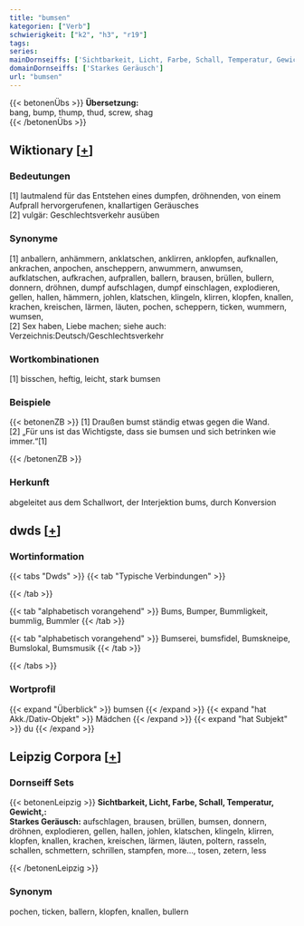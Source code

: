 ```yaml
---
title: "bumsen"
kategorien: ["Verb"]
schwierigkeit: ["k2", "h3", "r19"]
tags:
series:
mainDornseiffs: ['Sichtbarkeit, Licht, Farbe, Schall, Temperatur, Gewicht,']
domainDornseiffs: ['Starkes Geräusch']
url: "bumsen"
---
```


{{< betonenÜbs >}}
**Übersetzung:**  
bang, bump, thump, thud, screw, shag  
{{< /betonenÜbs >}}

## Wiktionary [[+](https://de.wiktionary.org/wiki/bumsen)]

### Bedeutungen
[1] lautmalend für das Entstehen eines dumpfen, dröhnenden, von einem Aufprall hervorgerufenen, knallartigen Geräusches  
[2] vulgär: Geschlechtsverkehr ausüben  

### Synonyme
[1] anballern, anhämmern, anklatschen, anklirren, anklopfen, aufknallen, ankrachen, anpochen, anscheppern, anwummern, anwumsen, aufklatschen, aufkrachen, aufprallen, ballern, brausen, brüllen, bullern, donnern, dröhnen, dumpf aufschlagen, dumpf einschlagen, explodieren, gellen, hallen, hämmern, johlen, klatschen, klingeln, klirren, klopfen, knallen, krachen, kreischen, lärmen, läuten, pochen, scheppern, ticken, wummern, wumsen,  
[2] Sex haben, Liebe machen; siehe auch: Verzeichnis:Deutsch/Geschlechtsverkehr  

### Wortkombinationen
[1] bisschen, heftig, leicht, stark bumsen  

### Beispiele
{{< betonenZB >}}
[1] Draußen bumst ständig etwas gegen die Wand.  
[2] „Für uns ist das Wichtigste, dass sie bumsen und sich betrinken wie immer.“[1]  

{{< /betonenZB >}}
### Herkunft
abgeleitet aus dem Schallwort, der Interjektion bums, durch Konversion  



## dwds [[+](https://www.dwds.de/wb/bumsen)]

### Wortinformation
{{< tabs "Dwds" >}}
{{< tab "Typische Verbindungen" >}}

{{< /tab >}}

{{< tab "alphabetisch vorangehend" >}}
Bums, Bumper, Bummligkeit, bummlig, Bummler
{{< /tab >}}

{{< tab "alphabetisch vorangehend" >}}
Bumserei, bumsfidel, Bumskneipe, Bumslokal, Bumsmusik
{{< /tab >}}

{{< /tabs >}}

### Wortprofil
{{< expand "Überblick" >}} bumsen {{< /expand >}}
{{< expand "hat Akk./Dativ-Objekt" >}} Mädchen {{< /expand >}}
{{< expand "hat Subjekt" >}} du {{< /expand >}}

## Leipzig Corpora [[+](https://corpora.uni-leipzig.de/en/res?word=bumsen&corpusId=deu_newscrawl-public_2018)]

### Dornseiff Sets
{{< betonenLeipzig >}}
**Sichtbarkeit, Licht, Farbe, Schall, Temperatur, Gewicht,:**  
**Starkes Geräusch:** aufschlagen, brausen, brüllen, bumsen, donnern, dröhnen, explodieren, gellen, hallen, johlen, klatschen, klingeln, klirren, klopfen, knallen, krachen, kreischen, lärmen, läuten, poltern, rasseln, schallen, schmettern, schrillen, stampfen, more..., tosen, zetern, less  

{{< /betonenLeipzig >}}

### Synonym
pochen, ticken, ballern, klopfen, knallen, bullern

